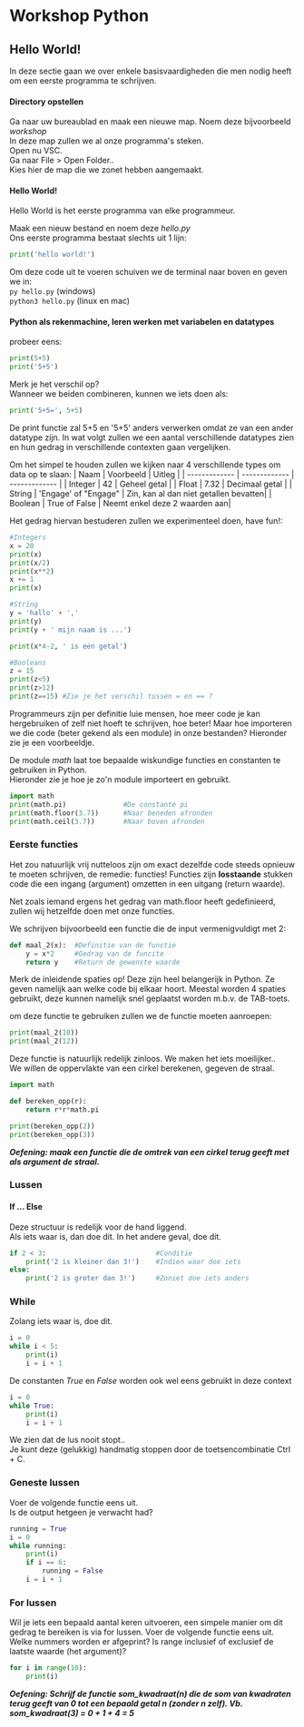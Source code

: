 # Workshop Python

## Hello World!
In deze sectie gaan we over enkele basisvaardigheden die men nodig heeft om een eerste programma te schrijven.

#### Directory opstellen
Ga naar uw bureaublad en maak een nieuwe map. Noem deze bijvoorbeeld *workshop*  
In deze map zullen we al onze programma's steken.  
Open nu VSC.  
Ga naar File > Open Folder..  
Kies hier de map die we zonet hebben aangemaakt.

#### Hello World!
Hello World is het eerste programma van elke programmeur.

Maak een nieuw bestand en noem deze *hello.py*  
Ons eerste programma bestaat slechts uit 1 lijn:  
```python 
print('hello world!')
```  
Om deze code uit te voeren schuiven we de terminal naar boven en geven we in:  
`py hello.py` (windows)  
`python3 hello.py` (linux en mac)

#### Python als rekenmachine, leren werken met variabelen en datatypes
probeer eens:  
```python
print(5+5)
print('5+5')
```
Merk je het verschil op?  
Wanneer we beiden combineren, kunnen we iets doen als:
```python
print('5+5=', 5+5)
```

De print functie zal 5+5 en '5+5' anders verwerken omdat ze van een ander datatype zijn. In wat volgt zullen we een aantal verschillende datatypes zien en hun gedrag
in verschillende contexten gaan vergelijken.

Om het simpel te houden zullen we kijken naar 4 verschillende types om data op te slaan:
| Naam  | Voorbeeld | Uitleg |
| ------------- | ------------- | ------------- |
| Integer  | 42  | Geheel getal |
| Float  | 7.32  | Decimaal getal |
| String | 'Engage' of "Engage" | Zin, kan al dan niet getallen bevatten|
| Boolean | True of False | Neemt enkel deze 2 waarden aan|

Het gedrag hiervan bestuderen zullen we experimenteel doen, have fun!:
```python
#Integers
x = 20
print(x)
print(x/2)
print(x**2)
x += 1
print(x)

#String
y = 'hallo' + ','
print(y)
print(y + ' mijn naam is ...')

print(x*4-2, ' is een getal')

#Booleans
z = 15
print(z<5)
print(z>12)
print(z==15) #Zie je het verschil tussen = en == ? 

```

Programmeurs zijn per definitie luie mensen, hoe meer code je kan hergebruiken of zelf niet hoeft te schrijven, hoe beter! Maar hoe importeren we die code (beter gekend als een module) in onze bestanden? Hieronder zie je een voorbeeldje.

De module *math* laat toe bepaalde wiskundige functies en constanten te gebruiken in Python.  
Hieronder zie je hoe je zo'n module importeert en gebruikt.
```python
import math
print(math.pi)              #De constante pi
print(math.floor(3.7))      #Naar beneden afronden
print(math.ceil(3.7))       #Naar boven afronden
```

### Eerste functies
Het zou natuurlijk vrij nutteloos zijn om exact dezelfde code steeds opnieuw te moeten schrijven, de remedie: functies! Functies zijn **losstaande** stukken code die een ingang (argument) omzetten in een uitgang (return waarde).

Net zoals iemand ergens het gedrag van math.floor heeft gedefinieerd, zullen wij hetzelfde doen met onze functies.

We schrijven bijvoorbeeld een functie die de input vermenigvuldigt met 2:
```python
def maal_2(x):  #Definitie van de functie
    y = x*2     #Gedrag van de funcite
    return y    #Return de gewenste waarde
```
Merk de inleidende spaties op! Deze zijn heel belangerijk in Python. Ze geven namelijk aan welke code bij elkaar hoort. Meestal worden 4 spaties gebruikt, deze kunnen namelijk snel geplaatst worden m.b.v. de TAB-toets.

om deze functie te gebruiken zullen we de functie moeten aanroepen:
```python
print(maal_2(10))
print(maal_2(12))
```

Deze functie is natuurlijk redelijk zinloos. We maken het iets moeilijker..  
We willen de oppervlakte van een cirkel berekenen, gegeven de straal.
```python
import math

def bereken_opp(r):
    return r*r*math.pi

print(bereken_opp(2))
print(bereken_opp(3))
```

***Oefening: maak een functie die de omtrek van een cirkel terug geeft met als argument de straal.***

### Lussen

#### If ... Else
Deze structuur is redelijk voor de hand liggend.  
Als iets waar is, dan doe dit. In het andere geval, doe dit.
```python
if 2 < 3:                           #Conditie
    print('2 is kleiner dan 3!')    #Indien waar doe iets
else:
    print('2 is groter dan 3!')     #Zoniet doe iets anders
```

### While
Zolang iets waar is, doe dit.
```python
i = 0
while i < 5:
    print(i)
    i = i + 1 
```

De constanten *True* en *False* worden ook wel eens gebruikt in deze context
```python
i = 0
while True:
    print(i)
    i = i + 1
```
We zien dat de lus nooit stopt..  
Je kunt deze (gelukkig) handmatig stoppen door de toetsencombinatie Ctrl + C.

### Geneste lussen
Voer de volgende functie eens uit.  
Is de output hetgeen je verwacht had?
```python
running = True
i = 0
while running:
    print(i)
    if i == 6:
        running = False
    i = i + 1
```
### For lussen
Wil je iets een bepaald aantal keren uitvoeren, een simpele manier om dit gedrag te bereiken is via for lussen.
Voer de volgende functie eens uit. Welke nummers worden er afgeprint? Is range inclusief of exclusief de laatste waarde (het argument)? 
```python
for i in range(10):
    print(i)
```

***Oefening: Schrijf de functie som_kwadraat(n) die de som van kwadraten terug geeft van 0 tot een bepaald getal n (zonder n zelf). Vb. som_kwadraat(3) = 0 + 1 + 4 = 5***
